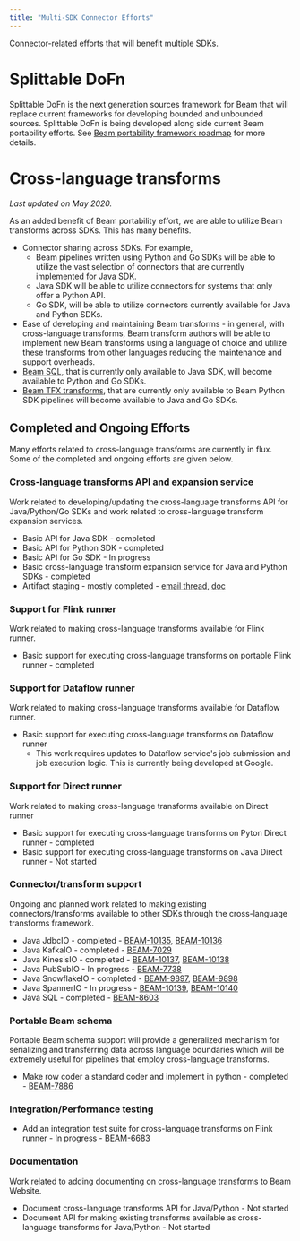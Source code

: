 ```yaml
---
title: "Multi-SDK Connector Efforts"
---
```

<!--
Licensed under the Apache License, Version 2.0 (the "License");
you may not use this file except in compliance with the License.
You may obtain a copy of the License at

http://www.apache.org/licenses/LICENSE-2.0

Unless required by applicable law or agreed to in writing, software
distributed under the License is distributed on an "AS IS" BASIS,
WITHOUT WARRANTIES OR CONDITIONS OF ANY KIND, either express or implied.
See the License for the specific language governing permissions and
limitations under the License.
-->

Connector-related efforts that will benefit multiple SDKs.

# Splittable DoFn
Splittable DoFn is the next generation sources framework for Beam that will
replace current frameworks for developing bounded and unbounded sources.
Splittable DoFn is being developed along side current Beam portability
efforts. See [Beam portability framework roadmap](https://beam.apache.org/roadmap/portability/) for more details.

# Cross-language transforms

_Last updated on May 2020._

As an added benefit of Beam portability effort, we are able to utilize Beam transforms across SDKs. This has many benefits.

* Connector sharing across SDKs. For example,
  + Beam pipelines written using Python and Go SDKs will be able to utilize the vast selection of connectors that are currently implemented for Java SDK.
  + Java SDK will be able to utilize connectors for systems that only offer a Python API.
  + Go SDK, will be able to utilize connectors currently available for Java and Python SDKs.
* Ease of developing and maintaining Beam transforms - in general, with cross-language transforms, Beam transform authors will be able to implement new Beam transforms using a
language of choice and utilize these transforms from other languages reducing the maintenance and support overheads.
* [Beam SQL](https://beam.apache.org/documentation/dsls/sql/overview/), that is currently only available to Java SDK, will become available to Python and Go SDKs.
* [Beam TFX transforms](https://www.tensorflow.org/tfx/transform/get_started), that are currently only available to Beam Python SDK pipelines will become available to Java and Go SDKs.

## Completed and Ongoing Efforts

Many efforts related to cross-language transforms are currently in flux. Some of the completed and ongoing efforts are given below.

### Cross-language transforms API and expansion service

Work related to developing/updating the cross-language transforms API for Java/Python/Go SDKs and work related to cross-language transform expansion services.

* Basic API for Java SDK - completed
* Basic API for Python SDK - completed
* Basic API for Go SDK - In progress
* Basic cross-language transform expansion service for Java and Python SDKs - completed
* Artifact staging - mostly completed - [email thread](https://lists.apache.org/thread.html/6fcee7047f53cf1c0636fb65367ef70842016d57effe2e5795c4137d@%3Cdev.beam.apache.org%3E), [doc](https://docs.google.com/document/d/1XaiNekAY2sptuQRIXpjGAyaYdSc-wlJ-VKjl04c8N48/edit#heading=h.900gc947qrw8)

### Support for Flink runner

Work related to making cross-language transforms available for Flink runner.

* Basic support for executing cross-language transforms on portable Flink runner - completed

### Support for Dataflow runner

Work related to making cross-language transforms available for Dataflow runner.

* Basic support for executing cross-language transforms on Dataflow runner
  + This work requires updates to Dataflow service's job submission and job execution logic. This is currently being developed at Google.

### Support for Direct runner

Work related to making cross-language transforms available on Direct runner

* Basic support for executing cross-language transforms on Pyton Direct runner - completed
* Basic support for executing cross-language transforms on Java Direct runner - Not started

### Connector/transform support

Ongoing and planned work related to making existing connectors/transforms available to other SDKs through the cross-language transforms framework.

* Java JdbcIO - completed - [BEAM-10135](https://issues.apache.org/jira/browse/BEAM-10135), [BEAM-10136](https://issues.apache.org/jira/browse/BEAM-10136)
* Java KafkaIO - completed - [BEAM-7029](https://issues.apache.org/jira/browse/BEAM-7029)
* Java KinesisIO - completed - [BEAM-10137](https://issues.apache.org/jira/browse/BEAM-10137), [BEAM-10138](https://issues.apache.org/jira/browse/BEAM-10138)
* Java PubSubIO - In progress - [BEAM-7738](https://issues.apache.org/jira/browse/BEAM-7738)
* Java SnowflakeIO - completed - [BEAM-9897](https://issues.apache.org/jira/browse/BEAM-9897), [BEAM-9898](https://issues.apache.org/jira/browse/BEAM-9898)
* Java SpannerIO - In progress - [BEAM-10139](https://issues.apache.org/jira/browse/BEAM-10139), [BEAM-10140](https://issues.apache.org/jira/browse/BEAM-10140)
* Java SQL - completed - [BEAM-8603](https://issues.apache.org/jira/browse/BEAM-8603)

### Portable Beam schema

Portable Beam schema support will provide a generalized mechanism for serializing and transferring data across language boundaries which will be extremely useful for pipelines that employ cross-language transforms.

* Make row coder a standard coder and implement in python - completed - [BEAM-7886](https://issues.apache.org/jira/browse/BEAM-7886)

### Integration/Performance testing

* Add an integration test suite for cross-language transforms on Flink runner - In progress - [BEAM-6683](https://issues.apache.org/jira/browse/BEAM-6683)

### Documentation

Work related to adding documenting on cross-language transforms to Beam Website.

* Document cross-language transforms API for Java/Python - Not started
* Document API for making existing transforms available as cross-language transforms for Java/Python - Not started
